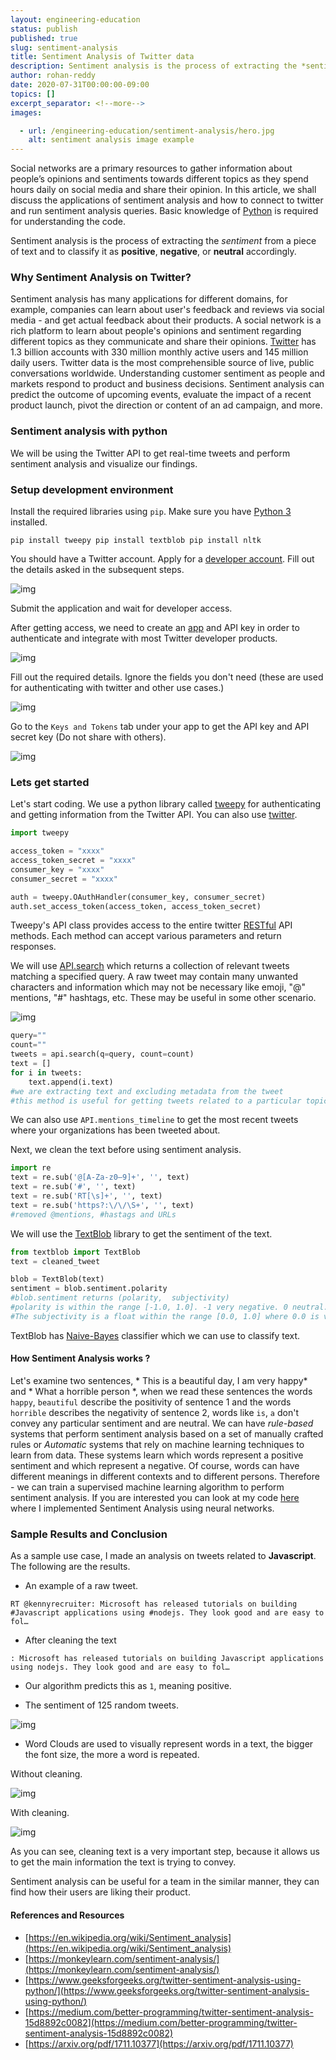 ```yaml
---
layout: engineering-education
status: publish
published: true
slug: sentiment-analysis
title: Sentiment Analysis of Twitter data
description: Sentiment analysis is the process of extracting the *sentiment* from a piece of text and to classify it as positive, negative or neutral accordingly.
author: rohan-reddy
date: 2020-07-31T00:00:00-09:00
topics: []
excerpt_separator: <!--more-->
images:

  - url: /engineering-education/sentiment-analysis/hero.jpg
    alt: sentiment analysis image example
---
```

Social networks are a primary resources to gather information about people’s opinions and sentiments towards different topics as they spend hours daily on social media and share their opinion. In this article, we shall discuss the applications of sentiment analysis and how to connect to twitter and run sentiment analysis queries. Basic knowledge of [Python](https://www.python.org/about/gettingstarted/) is required for understanding the code.
<!--more-->

Sentiment analysis is the process of extracting the *sentiment* from a piece of text and to classify it as **positive**, **negative**, or **neutral** accordingly.

### Why Sentiment Analysis on Twitter?
Sentiment analysis has many applications for different domains, for example, companies can learn about user's feedback and reviews via social media - and get actual feedback about their products. A social network is a rich platform to learn about people's opinions and sentiment regarding different topics as they communicate and share their opinions. [Twitter](https://twitter.com/) has 1.3 billion accounts with 330 million monthly active users and 145 million daily users. Twitter data is the most comprehensible source of live, public conversations worldwide. Understanding customer sentiment as people and markets respond to product and business decisions. Sentiment analysis can predict the outcome of upcoming events, evaluate the impact of a recent product launch, pivot the direction or content of an ad campaign, and more.  

### Sentiment analysis with python

We will be using the Twitter API to get real-time tweets and perform sentiment analysis and visualize our findings.

### Setup development environment
Install the required libraries using `pip`. Make sure you have [Python 3](https://www.python.org/downloads/) installed.

`pip install tweepy
 pip install textblob
 pip install nltk`

You should have a Twitter account. Apply for a [developer account](https://developer.twitter.com/en/apply-for-access). Fill out the details asked in the subsequent steps.

![img](/engineering-education/sentiment-analysis/apply.png)

Submit the application and wait for developer access.

After getting access, we need to create an [app](https://developer.twitter.com/en/apps/) and API key in order to authenticate and integrate with most Twitter developer products.

![img](/engineering-education/sentiment-analysis/create1.png)

Fill out the required details. Ignore the fields you don't need (these are used for authenticating with twitter and other use cases.)

![img](/engineering-education/sentiment-analysis/form.png)

Go to the `Keys and Tokens` tab under your app to get the API key and API secret key (Do not share with others).

![img](/engineering-education/sentiment-analysis/tokens.png)

### Lets get started
Let's start coding. We use a python library called [tweepy](https://tweepy.org) for authenticating and getting information from the Twitter API. You can also use [twitter](https://pypi.org/project/twitter/).

```python
import tweepy

access_token = "xxxx"
access_token_secret = "xxxx"
consumer_key = "xxxx"
consumer_secret = "xxxx"

auth = tweepy.OAuthHandler(consumer_key, consumer_secret)
auth.set_access_token(access_token, access_token_secret)
```
Tweepy's API class provides access to the entire twitter [RESTful](https://www.tutorialspoint.com/restful/restful_introduction.htm) API methods. Each method can accept various parameters and return responses.

We will use [API.search](http://docs.tweepy.org/en/latest/api.html) which returns a collection of relevant tweets matching a specified query. A raw tweet may contain many unwanted characters and information which may not be necessary like emoji, "@" mentions, "#" hashtags, etc. These may be useful in some other scenario.

![img](/engineering-education/sentiment-analysis/search.png)

```python
query=""
count=""
tweets = api.search(q=query, count=count)
text = []
for i in tweets:
	text.append(i.text)
#we are extracting text and excluding metadata from the tweet
#this method is useful for getting tweets related to a particular topic
```
We can also use `API.mentions_timeline` to get the most recent tweets where your organizations has been tweeted about.

Next, we clean the text before using sentiment analysis.

```python
import re
text = re.sub('@[A-Za-z0–9]+', '', text)
text = re.sub('#', '', text)
text = re.sub('RT[\s]+', '', text)
text = re.sub('https?:\/\/\S+', '', text)
#removed @mentions, #hastags and URLs
```
We will use the [TextBlob](https://textblob.readthedocs.io/en/dev/quickstart.html?highlight=sentiment#sentiment-analysis) library to get the sentiment of the text.

```python
from textblob import TextBlob
text = cleaned_tweet

blob = TextBlob(text)
sentiment = blob.sentiment.polarity
#blob.sentiment returns (polarity,  subjectivity)
#polarity is within the range [-1.0, 1.0]. -1 very negative. 0 neutral. 1 very positive
#The subjectivity is a float within the range [0.0, 1.0] where 0.0 is very objective and 1.0 is very subjective.
```
TextBlob has [Naive-Bayes](https://en.wikipedia.org/wiki/Naive_Bayes_classifier) classifier which we can use to classify text.

#### How Sentiment Analysis works ?
Let's examine two sentences, * This is a beautiful day, I am very happy* and * What a horrible person *, when we read these sentences the words `happy`, `beautiful` describe the positivity of sentence 1 and the words `horrible` describes the negativity of sentence 2, words like `is`, `a` don't convey any particular sentiment and are neutral. We can have *rule-based* systems that perform sentiment analysis based on a set of manually crafted rules or *Automatic* systems that rely on machine learning techniques to learn from data. These systems learn which words represent a positive sentiment and which represent a negative. Of course, words can have different meanings in different contexts and to different persons. Therefore - we can train a supervised machine learning algorithm to perform sentiment analysis. If you are interested you can look at my code [here](https://github.com/rohanreddych/stuff) where I implemented Sentiment Analysis using neural networks.

### Sample Results and Conclusion
As a sample use case, I made an analysis on tweets related to **Javascript**. The following are the results.

* An example of a raw tweet.

`RT @kennyrecruiter: Microsoft has released tutorials on building #Javascript applications using #nodejs. They look good and are easy to fol…`

* After cleaning the text

`: Microsoft has released tutorials on building Javascript applications using nodejs. They look good and are easy to fol…`

* Our algorithm predicts this as `1`, meaning positive.

* The sentiment of 125 random tweets.

![img](/engineering-education/sentiment-analysis/bar.png)

* Word Clouds are used to visually represent words in a text, the bigger the font size, the more a word is repeated.

Without cleaning.

![img](/engineering-education/sentiment-analysis/dirty-word.png)

With cleaning.

![img](/engineering-education/sentiment-analysis/clean-word.png)

As you can see, cleaning text is a very important step, because it allows us to get the main information the text is trying to convey.

Sentiment analysis can be useful for a team in the similar manner, they can find how their users are liking their product.

#### References and Resources
* [https://en.wikipedia.org/wiki/Sentiment_analysis](https://en.wikipedia.org/wiki/Sentiment_analysis)
* [https://monkeylearn.com/sentiment-analysis/](https://monkeylearn.com/sentiment-analysis/)
* [https://www.geeksforgeeks.org/twitter-sentiment-analysis-using-python/](https://www.geeksforgeeks.org/twitter-sentiment-analysis-using-python/)
* [https://medium.com/better-programming/twitter-sentiment-analysis-15d8892c0082](https://medium.com/better-programming/twitter-sentiment-analysis-15d8892c0082)
* [https://arxiv.org/pdf/1711.10377](https://arxiv.org/pdf/1711.10377)
